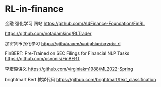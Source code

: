 # RL-in-finance

金融 强化学习 网站
https://github.com/AI4Finance-Foundation/FinRL

https://github.com/notadamking/RLTrader

加密货币强化学习
https://github.com/sadighian/crypto-rl

FinBERT: Pre-Trained on SEC Filings for Financial NLP Tasks
https://github.com/psnonis/FinBERT

李宏毅讲义
https://github.com/virginiakm1988/ML2022-Spring

brightmart Bert 教学代码
https://github.com/brightmart/text_classification
